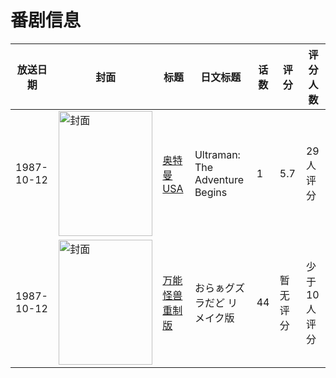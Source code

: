 # 番剧信息

|放送日期|封面|标题|日文标题|话数|评分|评分人数|
|---|---|---|---|---|---|---|
|1987-10-12|<img src="//lain.bgm.tv/pic/cover/c/53/9f/273886_dqBe1.jpg" alt="封面" style="width:150px;height:200px;object-fit:cover;">|[奥特曼USA](https://bangumi.tv/subject/273886)|Ultraman: The Adventure Begins|1|5.7|29人评分|
|1987-10-12|<img src="//lain.bgm.tv/pic/cover/c/85/8f/308946_a4eq2.jpg" alt="封面" style="width:150px;height:200px;object-fit:cover;">|[万能怪兽 重制版](https://bangumi.tv/subject/308946)|おらぁグズラだど リメイク版|44|暂无评分|少于10人评分|
